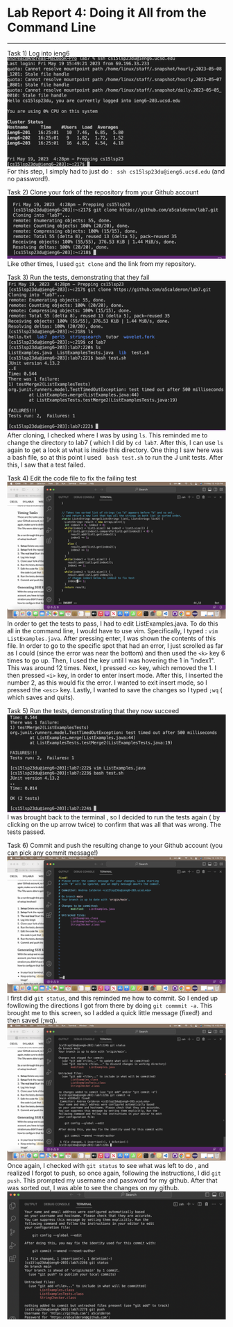 # **Lab Report 4:  Doing it All from the Command Line**
---------
Task 1) Log into ieng6
![Image](Screen%20Shot%202023-05-19%20at%204.28.35%20PM.png)
For this step, I simply had to just do : ``` ssh cs15lsp23du@ieng6.ucsd.edu``` (and no password!).


Task 2) Clone your fork of the repository from your Github account
![Image](Screen%20Shot%202023-05-19%20at%204.28.56%20PM.png)
Like other times, I used ```git clone``` and the link from my repository. 

Task 3) Run the tests, demonstrating that they fail
![Image](Screen%20Shot%202023-05-19%20at%204.29.43%20PM.png)
After cloning, I checked where I was by using ```ls```. This reminded me to change the directory to lab7 ( which I did by ```cd lab7```. After this, I can use ```ls``` again to get a look at what is inside this directory. One thing I saw here was a bash file, so at this point I used ``` bash test.sh``` to run the J unit tests. After this, I saw that a test failed. 

Task 4) Edit the code file to fix the failing test
![Image](Screen%20Shot%202023-05-19%20at%204.30.49%20PM.png)
In order to get the tests to pass, I had to edit ListExamples.java. To do this all in the command line, I would have to use vim. Specifically, I typed : ```vim ListExamples.java```. After pressing enter, I was shown the contents of this file. In order to go to the specific spot that had an error, I just scrolled as far as I could (since the error was near the bottom)  and then used the ```<k>``` key 6 times to go up. Then, I used the <l> key until I was hovering the 1 in "index1". This was around 12 times. Next, I pressed ```<x>``` key, which removed the 1. I then pressed ```<i>``` key, in order to enter insert mode. After this, I inserted the number 2, as this would fix the error. I wanted to exit insert mode, so I pressed the ```<esc>``` key. Lastly, I wanted to save the changes so I typed ```;wq``` ( which saves and quits). 

Task 5) Run the tests, demonstrating that they now succeed
![Image](Screen%20Shot%202023-05-19%20at%204.31.20%20PM.png)
I was brought back to the terminal , so I decided to run the tests again ( by clicking on the up arrow twice) to confirm that was all that was wrong. The tests passed. 
  
Task 6) Commit and push the resulting change to your Github account (you can pick any commit message!)
![Image](Screen%20Shot%202023-05-19%20at%204.32.24%20PM.png)
I first did ```git status```, and this reminded me how to commit. So I ended up fowllowing the directions I got from there by doing ```git commmit -a```.  This brought me to this screen, so I added a quick little message (fixed!) and then saved (;wq). 
![Image](Screen%20Shot%202023-05-19%20at%204.32.48%20PM.png)
  Once again, I checked with ```git status``` to see what was left to do , and realized I forgot to push, so once again, following the instructions, I did ```git push```. This prompted my username and password for my github. After that was sorted out, I was able to see the changes on my github. 
![Image](Screen%20Shot%202023-05-19%20at%206.34.11%20PM.png)
